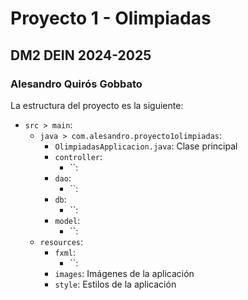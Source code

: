 # Proyecto 1 - Olimpiadas
## DM2 DEIN 2024-2025
### Alesandro Quirós Gobbato

La estructura del proyecto es la siguiente:
- `src > main`:
  - `java > com.alesandro.proyecto1olimpiadas`:
    - `OlimpiadasApplicacion.java`: Clase principal
    - `controller`:
      - ``:
    - `dao`:
      - ``:
    - `db`:
      - ``:
    - `model`:
      - ``:
  - `resources`:
    - `fxml`:
      - ``:
    - `images`: Imágenes de la aplicación
    - `style`: Estilos de la aplicación
